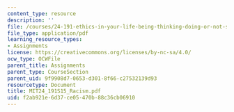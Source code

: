 ```yaml
---
content_type: resource
description: ''
file: /courses/24-191-ethics-in-your-life-being-thinking-doing-or-not-spring-2015/f2ab921e6d37ce05470b88c36cb06910_MIT24_191S15_Racism.pdf
file_type: application/pdf
learning_resource_types:
- Assignments
license: https://creativecommons.org/licenses/by-nc-sa/4.0/
ocw_type: OCWFile
parent_title: Assignments
parent_type: CourseSection
parent_uid: 9f9908d7-0653-d301-8f66-c27532139d93
resourcetype: Document
title: MIT24_191S15_Racism.pdf
uid: f2ab921e-6d37-ce05-470b-88c36cb06910
---
```

